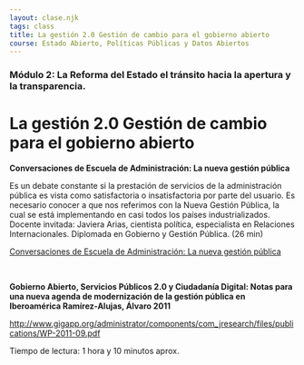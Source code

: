 ```yaml
---
layout: clase.njk
tags: class
title: La gestión 2.0 Gestión de cambio para el gobierno abierto
course: Estado Abierto, Políticas Públicas y Datos Abiertos
---
```

### Módulo 2: La Reforma del Estado el tránsito hacia la apertura y la transparencia.

# La gestión 2.0 Gestión de cambio para el gobierno abierto

**Conversaciones de Escuela de Administración: La nueva gestión pública**

Es un debate constante si la prestación de servicios de la administración pública es vista como satisfactoria o insatisfactoria por parte del usuario. Es necesario conocer a que nos referimos con la Nueva Gestión Pública, la cual se está implementando en casi todos los países industrializados. Docente invitada: Javiera Arias, cientista política, especialista en Relaciones Internacionales. Diplomada en Gobierno y Gestión Pública. (26 min)

[Conversaciones de Escuela de Administración: La nueva gestión pública](https://www.youtube.com/embed/5N9GmIY9qcw?feature=oembed)

 

**Gobierno Abierto, Servicios Públicos 2.0 y Ciudadanía Digital: Notas para una nueva agenda de modernización de la gestión pública en Iberoamérica Ramírez-Alujas, Álvaro 2011**

<http://www.gigapp.org/administrator/components/com_jresearch/files/publications/WP-2011-09.pdf>

Tiempo de lectura: 1 hora y 10 minutos aprox.